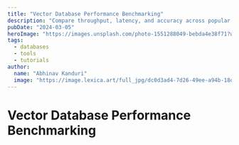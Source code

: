 ```yaml
---
title: "Vector Database Performance Benchmarking"
description: "Compare throughput, latency, and accuracy across popular vector databases for AI workloads."
pubDate: "2024-03-05"
heroImage: "https://images.unsplash.com/photo-1551288049-bebda4e38f71?w=800&auto=format&fit=crop&q=80"
tags:
  - databases
  - tools
  - tutorials
author:
  name: "Abhinav Kanduri"
  image: "https://image.lexica.art/full_jpg/dc0d3ad4-7d26-49ee-a94b-18d831041625"
---
```


# Vector Database Performance Benchmarking
